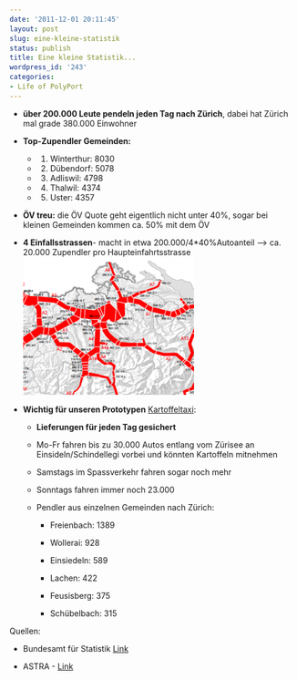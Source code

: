 ```yaml
---
date: '2011-12-01 20:11:45'
layout: post
slug: eine-kleine-statistik
status: publish
title: Eine kleine Statistik...
wordpress_id: '243'
categories:
- Life of PolyPort
---
```



  
  * **über 200.000 Leute pendeln jeden Tag nach Zürich**, dabei hat Zürich mal grade 380.000 Einwohner

  
  * **Top-Zupendler Gemeinden:**


  
    * 1. Winterthur: 8030

  
    * 2. Dübendorf: 5078

  
    * 3. Adliswil: 4798

  
    * 4. Thalwil: 4374

  
    * 5. Uster: 4357


  
  * **ÖV treu:** die ÖV Quote geht eigentlich nicht unter 40%, sogar bei kleinen Gemeinden kommen ca. 50% mit dem ÖV

  
  * **4 Einfallsstrassen**- macht in etwa 200.000/4*40%Autoanteil --> ca. 20.000 Zupendler pro Haupteinfahrtsstrasse
    ![4 Einfallstrassen](/img/einfallstrassen.png "4 Einfallstrassen")


  
  * **Wichtig für unseren Prototypen** [Kartoffeltaxi](http://kartoffeltaxi.ch):

  
  
    * **Lieferungen für jeden Tag gesichert**


    * Mo-Fr fahren bis zu 30.000 Autos entlang vom Zürisee an Einsideln/Schindellegi vorbei und könnten Kartoffeln mitnehmen

  
    * Samstags im Spassverkehr fahren sogar noch mehr

  
    * Sonntags fahren immer noch 23.000

  
    * Pendler aus einzelnen Gemeinden nach Zürich:


  
      * Freienbach: 1389


      * Wollerai: 928


      * Einsiedeln: 589


      * Lachen: 422


      * Feusisberg: 375


      * Schübelbach: 315







Quellen: 

  
  * Bundesamt für Statistik [Link](http://www.bfs.admin.ch/bfs/portal/de/index/themen/11.html)

  
  * ASTRA - [Link](http://www.astra.admin.ch/verkehrsdaten/00297/index.html?lang=de)





